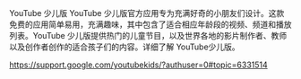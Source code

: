 
YouTube 少儿版
YouTube 少儿版官方应用专为充满好奇的小朋友们设计。这款免费的应用简单易用，充满趣味，其中包含了适合相应年龄段的视频、频道和播放列表。YouTube 少儿版提供热门的儿童节目，以及世界各地的影片制作者、教师以及创作者创作的适合孩子们的内容。详细了解 YouTube少儿版。


https://support.google.com/youtubekids/?authuser=0#topic=6331514
